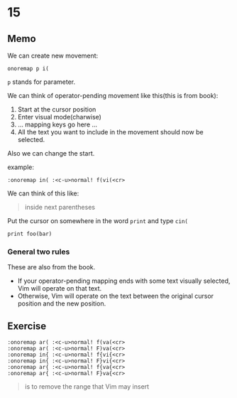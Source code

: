 # 15

## Memo

We can create new movement:
```
onoremap p i(
```

`p` stands for parameter.

We can think of operator-pending movement like this(this is from book):

1. Start at the cursor position
2. Enter visual mode(charwise)
3. ... mapping keys go here ...
4. All the text you want to include in the movement should now be selected.

Also we can change the start.

example:
```
:onoremap in( :<c-u>normal! f(vi(<cr>
```

We can think of this like:

> inside next parentheses

Put the cursor on somewhere in the word `print` and type `cin(`

```
print foo(bar)
```

### General two rules

These are also from the book.

- If your operator-pending mapping ends with some text visually selected, Vim will operate on that text.
- Otherwise, Vim will operate on the text between the original cursor position and the new position.

## Exercise
```
:onoremap ar( :<c-u>normal! f(va(<cr>
:onoremap ar( :<c-u>normal! F)va(<cr>
:onoremap in{ :<c-u>normal! f{vi{<cr>
:onoremap in{ :<c-u>normal! F}vi{<cr>
:onoremap ar{ :<c-u>normal! f{va{<cr>
:onoremap ar{ :<c-u>normal! F}va{<cr>
```

> <c-u> is to remove the range that Vim may insert
